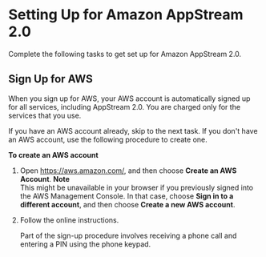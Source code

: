# Setting Up for Amazon AppStream 2\.0<a name="setting-up"></a>

Complete the following tasks to get set up for Amazon AppStream 2\.0\.

## Sign Up for AWS<a name="setting-up-sign-up-for-aws"></a>

When you sign up for AWS, your AWS account is automatically signed up for all services, including AppStream 2\.0\. You are charged only for the services that you use\.

If you have an AWS account already, skip to the next task\. If you don't have an AWS account, use the following procedure to create one\.

**To create an AWS account**

1. Open [https://aws\.amazon\.com/](https://aws.amazon.com/), and then choose **Create an AWS Account**\.
**Note**  
This might be unavailable in your browser if you previously signed into the AWS Management Console\. In that case, choose **Sign in to a different account**, and then choose **Create a new AWS account**\.

1. Follow the online instructions\.

   Part of the sign\-up procedure involves receiving a phone call and entering a PIN using the phone keypad\.